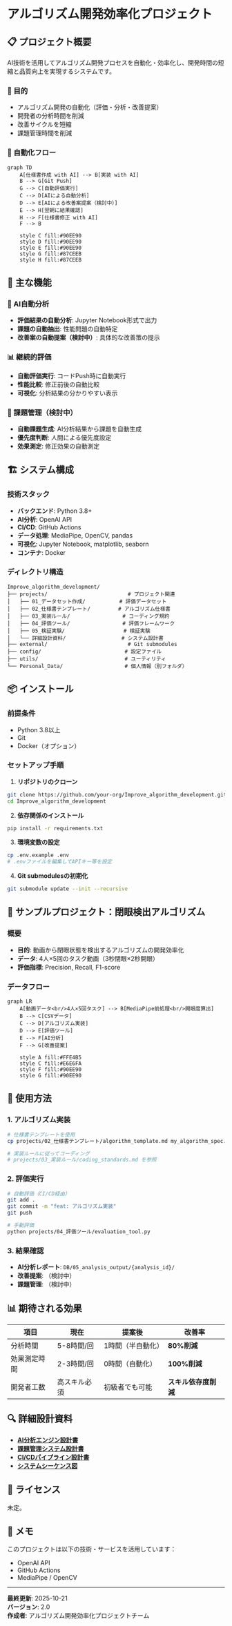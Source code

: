 # アルゴリズム開発効率化プロジェクト

## 📋 プロジェクト概要

AI技術を活用してアルゴリズム開発プロセスを自動化・効率化し、開発時間の短縮と品質向上を実現するシステムです。

### 🎯 目的
- アルゴリズム開発の自動化（評価・分析・改善提案）
- 開発者の分析時間を削減
- 改善サイクルを短縮
- 課題管理時間を削減

### 🔄 自動化フロー
```mermaid
graph TD
    A[仕様書作成 with AI] --> B[実装 with AI]
    B --> G[Git Push]
    G --> C[自動評価実行]
    C --> D[AIによる自動分析]
    D --> E[AIによる改善案提案（検討中）]
    E --> H[翌朝に結果確認]
    H --> F[仕様書修正 with AI]
    F --> B
    
    style C fill:#90EE90
    style D fill:#90EE90
    style E fill:#90EE90
    style G fill:#87CEEB
    style H fill:#87CEEB
```

## 🚀 主な機能

### 🤖 AI自動分析
- **評価結果の自動分析**: Jupyter Notebook形式で出力
- **課題の自動抽出**: 性能問題の自動特定
- **改善案の自動提案（検討中）**: 具体的な改善策の提示

### 📊 継続的評価
- **自動評価実行**: コードPush時に自動実行
- **性能比較**: 修正前後の自動比較
- **可視化**: 分析結果の分かりやすい表示

### 🎯 課題管理（検討中）
- **自動課題生成**: AI分析結果から課題を自動生成
- **優先度判断**: 人間による優先度設定
- **効果測定**: 修正効果の自動測定

## 🏗️ システム構成

### 技術スタック
- **バックエンド**: Python 3.8+
- **AI分析**: OpenAI API
- **CI/CD**: GitHub Actions
- **データ処理**: MediaPipe, OpenCV, pandas
- **可視化**: Jupyter Notebook, matplotlib, seaborn
- **コンテナ**: Docker

### ディレクトリ構造
```
Improve_algorithm_development/
├── projects/                          # プロジェクト関連
│   ├── 01_データセット作成/           # 評価データセット
│   ├── 02_仕様書テンプレート/         # アルゴリズム仕様書
│   ├── 03_実装ルール/                 # コーディング規約
│   ├── 04_評価ツール/                 # 評価フレームワーク
│   ├── 05_検証実験/                   # 検証実験
│   └── 詳細設計資料/                  # システム設計書
├── external/                          # Git submodules
├── config/                           # 設定ファイル
├── utils/                            # ユーティリティ
└── Personal_Data/                    # 個人情報（別フォルダ）
```

## 📦 インストール

### 前提条件
- Python 3.8以上
- Git
- Docker（オプション）

### セットアップ手順

1. **リポジトリのクローン**
```bash
git clone https://github.com/your-org/Improve_algorithm_development.git
cd Improve_algorithm_development
```

2. **依存関係のインストール**
```bash
pip install -r requirements.txt
```

3. **環境変数の設定**
```bash
cp .env.example .env
# .envファイルを編集してAPIキー等を設定
```

4. **Git submodulesの初期化**
```bash
git submodule update --init --recursive
```

## 🎯 サンプルプロジェクト：閉眼検出アルゴリズム

### 概要
- **目的**: 動画から閉眼状態を検出するアルゴリズムの開発効率化
- **データ**: 4人×5回のタスク動画（3秒閉眼×2秒開眼）
- **評価指標**: Precision, Recall, F1-score

### データフロー
```mermaid
graph LR
    A[動画データ<br/>4人×5回タスク] --> B[MediaPipe前処理<br/>開眼度算出]
    B --> C[CSVデータ]
    C --> D[アルゴリズム実装]
    D --> E[評価ツール]
    E --> F[AI分析]
    F --> G[改善提案]
    
    style A fill:#FFE4B5
    style C fill:#E6E6FA
    style F fill:#90EE90
    style G fill:#90EE90
```

## 🔧 使用方法

### 1. アルゴリズム実装
```bash
# 仕様書テンプレートを使用
cp projects/02_仕様書テンプレート/algorithm_template.md my_algorithm_spec.md

# 実装ルールに従ってコーディング
# projects/03_実装ルール/coding_standards.md を参照
```

### 2. 評価実行
```bash
# 自動評価（CI/CD経由）
git add .
git commit -m "feat: アルゴリズム実装"
git push

# 手動評価
python projects/04_評価ツール/evaluation_tool.py
```

### 3. 結果確認
- **AI分析レポート**: `DB/05_analysis_output/{analysis_id}/`
- **改善提案**: （検討中）
- **課題管理**: （検討中）

## 📊 期待される効果

| 項目 | 現在 | 提案後 | 改善率 |
|------|------|--------|--------|
| 分析時間 | 5-8時間/回 | 1時間（半自動化） | **80%削減** |
| 効果測定時間 | 2-3時間/回 | 0時間（自動化） | **100%削減** |
| 開発者工数 | 高スキル必須 | 初級者でも可能 | **スキル依存度削減** |


## 🔍 詳細設計資料

- **[AI分析エンジン設計書](projects/詳細設計資料/AI分析エンジン設計書.md)**
- **[課題管理システム設計書](projects/詳細設計資料/課題管理システム設計書.md)**
- **[CI/CDパイプライン設計書](projects/詳細設計資料/CI_CDパイプライン設計書.md)**
- **[システムシーケンス図](projects/詳細設計資料/システムシーケンス図.md)**


## 📝 ライセンス

未定。



## 📝 メモ

このプロジェクトは以下の技術・サービスを活用しています：
- OpenAI API
- GitHub Actions
- MediaPipe / OpenCV

---

**最終更新**: 2025-10-21  
**バージョン**: 2.0  
**作成者**: アルゴリズム開発効率化プロジェクトチーム 

